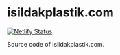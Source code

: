 # isildakplastik.com

[![Netlify Status](https://api.netlify.com/api/v1/badges/ae2b5ea7-64e4-41f7-ba40-8d0a02e81988/deploy-status)](https://app.netlify.com/sites/isildakplastik/deploys)

Source code of isildakplastik.com.